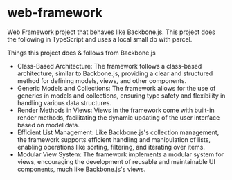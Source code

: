 # web-framework

Web Framework project that behaves like Backbone.js. This project does the following in TypeScript and uses a local small db with parcel. 

Things this project does & follows from Backbone.js

- Class-Based Architecture: The framework follows a class-based architecture, similar to Backbone.js, providing a clear and structured method for defining models, views, and other components.
- Generic Models and Collections: The framework allows for the use of generics in models and collections, ensuring type safety and flexibility in handling various data structures. 
- Render Methods in Views: Views in the framework come with built-in render methods, facilitating the dynamic updating of the user interface based on model data. 
- Efficient List Management: Like Backbone.js's collection management, the framework supports efficient handling and manipulation of lists, enabling operations like sorting, filtering, and iterating over items. 
- Modular View System: The framework implements a modular system for views, encouraging the development of reusable and maintainable UI components, much like Backbone.js's views. 

